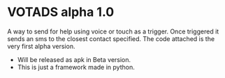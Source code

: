 # VOTADS alpha 1.0

A way to send for help using voice or touch as a trigger. Once triggered it sends an sms to the closest contact specified.
The code attached is the very first alpha version.

- Will be released as apk in Beta version.
- This is just a framework made in python.

